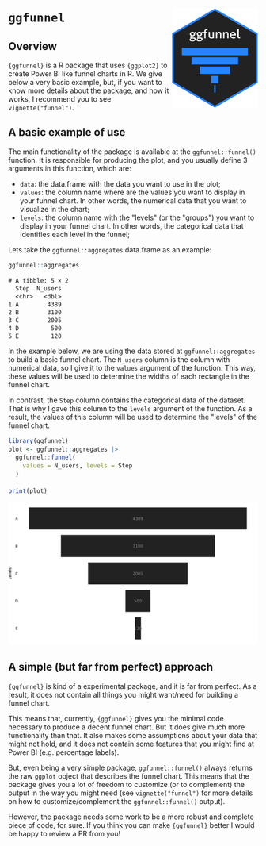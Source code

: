# `ggfunnel` <img src="inst/ggfunnel-logo.png" style="height:200px" align="right" />

## Overview

`{ggfunnel}` is a R package that uses `{ggplot2}` to create Power BI
like funnel charts in R. We give below a very basic example, but, if you want to know 
more details about the package, and how it works, I recommend you to see `vignette("funnel")`.


## A basic example of use

The main functionality of the package is available at the `ggfunnel::funnel()` function. It is responsible for producing the plot, and you usually define 3 arguments in this function, which are:

- `data`: the data.frame with the data you want to use in the plot;
- `values`: the column name where are the values you want to display in your funnel chart. In other words, the numerical data that you want to visualize in the chart;
- `levels`: the column name with the "levels" (or the "groups") you want to display in your funnel chart. In other words, the categorical data that identifies each level in the funnel;

Lets take the `ggfunnel::aggregates` data.frame as an example:

```r
ggfunnel::aggregates
```
```
# A tibble: 5 × 2
  Step  N_users
  <chr>   <dbl>
1 A        4389
2 B        3100
3 C        2005
4 D         500
5 E         120
```

In the example below, we are using the data stored at `ggfunnel::aggregates` to build a basic funnel chart. The `N_users` column is the column with numerical data, so I give it to the `values` argument of the function. This way, these values will be used to determine the widths of each rectangle in the funnel chart. 

In contrast, the `Step` column contains the categorical data of the dataset. That is why I gave this column to the `levels` argument of the function. As a result, the values of this column will be used to determine the "levels" of the funnel chart.

```r
library(ggfunnel)
plot <- ggfunnel::aggregates |>
  ggfunnel::funnel(
    values = N_users, levels = Step
  )

print(plot)
```

![](inst/example1.png)

## A simple (but far from perfect) approach

`{ggfunnel}` is kind of a experimental package, and it is far from perfect. As a result, it does not contain all things you might want/need for building a funnel chart. 

This means that, currently, `{ggfunnel}` gives you the minimal code necessary to produce a decent funnel chart. But it does give much more functionality than that. It also makes some assumptions about your data that might not hold, and it does not contain some features that you might find at Power BI (e.g. percentage labels).

But, even being a very simple package, `ggfunnel::funnel()` always returns the raw `ggplot` object that describes the funnel chart. This means that the package gives you a lot of freedom to customize (or to complement) the output in the way you might need (see `vignette("funnel")` for more details on how to customize/complement the `ggfunnel::funnel()` output).

However, the package needs some work to be a more robust and complete piece of code, for sure. If you think you can make `{ggfunnel}` better I would be happy to review a PR from you!

